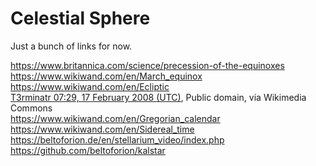 # Celestial Sphere

Just a bunch of links for now.

<https://www.britannica.com/science/precession-of-the-equinoxes>  
<https://www.wikiwand.com/en/March_equinox>  
<https://www.wikiwand.com/en/Ecliptic>  
[T3rminatr 07:29, 17 February 2008 (UTC)](https://commons.wikimedia.org/wiki/File:Orbital_Planes.svg), Public domain, via Wikimedia Commons  
<https://www.wikiwand.com/en/Gregorian_calendar>  
<https://www.wikiwand.com/en/Sidereal_time>  
<https://beltoforion.de/en/stellarium_video/index.php>  
<https://github.com/beltoforion/kalstar>
